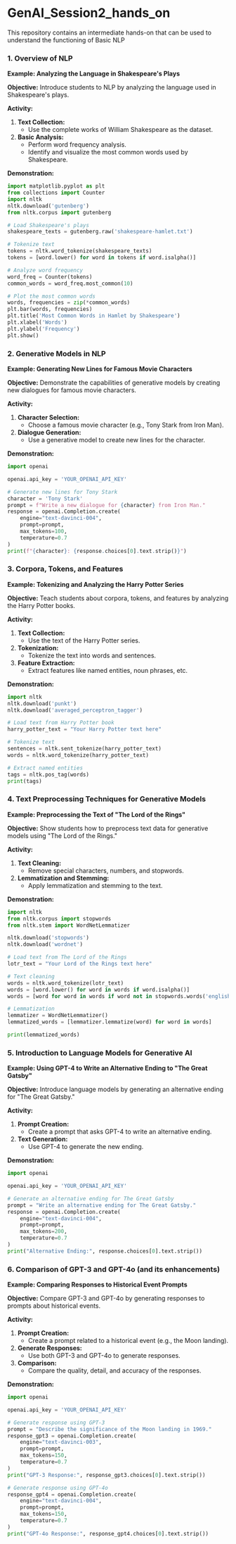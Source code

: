 # GenAI_Session2_hands_on
This repository contains an intermediate hands-on that can be used to understand the functioning of Basic NLP

### 1. Overview of NLP
**Example: Analyzing the Language in Shakespeare's Plays**

**Objective:** Introduce students to NLP by analyzing the language used in Shakespeare's plays.

**Activity:**
1. **Text Collection:**
   - Use the complete works of William Shakespeare as the dataset.
2. **Basic Analysis:**
   - Perform word frequency analysis.
   - Identify and visualize the most common words used by Shakespeare.

**Demonstration:**
```python
import matplotlib.pyplot as plt
from collections import Counter
import nltk
nltk.download('gutenberg')
from nltk.corpus import gutenberg

# Load Shakespeare's plays
shakespeare_texts = gutenberg.raw('shakespeare-hamlet.txt')

# Tokenize text
tokens = nltk.word_tokenize(shakespeare_texts)
tokens = [word.lower() for word in tokens if word.isalpha()]

# Analyze word frequency
word_freq = Counter(tokens)
common_words = word_freq.most_common(10)

# Plot the most common words
words, frequencies = zip(*common_words)
plt.bar(words, frequencies)
plt.title('Most Common Words in Hamlet by Shakespeare')
plt.xlabel('Words')
plt.ylabel('Frequency')
plt.show()
```

### 2. Generative Models in NLP
**Example: Generating New Lines for Famous Movie Characters**

**Objective:** Demonstrate the capabilities of generative models by creating new dialogues for famous movie characters.

**Activity:**
1. **Character Selection:**
   - Choose a famous movie character (e.g., Tony Stark from Iron Man).
2. **Dialogue Generation:**
   - Use a generative model to create new lines for the character.

**Demonstration:**
```python
import openai

openai.api_key = 'YOUR_OPENAI_API_KEY'

# Generate new lines for Tony Stark
character = 'Tony Stark'
prompt = f"Write a new dialogue for {character} from Iron Man."
response = openai.Completion.create(
    engine="text-davinci-004",
    prompt=prompt,
    max_tokens=100,
    temperature=0.7
)
print(f"{character}: {response.choices[0].text.strip()}")
```

### 3. Corpora, Tokens, and Features
**Example: Tokenizing and Analyzing the Harry Potter Series**

**Objective:** Teach students about corpora, tokens, and features by analyzing the Harry Potter books.

**Activity:**
1. **Text Collection:**
   - Use the text of the Harry Potter series.
2. **Tokenization:**
   - Tokenize the text into words and sentences.
3. **Feature Extraction:**
   - Extract features like named entities, noun phrases, etc.

**Demonstration:**
```python
import nltk
nltk.download('punkt')
nltk.download('averaged_perceptron_tagger')

# Load text from Harry Potter book
harry_potter_text = "Your Harry Potter text here"

# Tokenize text
sentences = nltk.sent_tokenize(harry_potter_text)
words = nltk.word_tokenize(harry_potter_text)

# Extract named entities
tags = nltk.pos_tag(words)
print(tags)
```

### 4. Text Preprocessing Techniques for Generative Models
**Example: Preprocessing the Text of "The Lord of the Rings"**

**Objective:** Show students how to preprocess text data for generative models using "The Lord of the Rings."

**Activity:**
1. **Text Cleaning:**
   - Remove special characters, numbers, and stopwords.
2. **Lemmatization and Stemming:**
   - Apply lemmatization and stemming to the text.

**Demonstration:**
```python
import nltk
from nltk.corpus import stopwords
from nltk.stem import WordNetLemmatizer

nltk.download('stopwords')
nltk.download('wordnet')

# Load text from The Lord of the Rings
lotr_text = "Your Lord of the Rings text here"

# Text cleaning
words = nltk.word_tokenize(lotr_text)
words = [word.lower() for word in words if word.isalpha()]
words = [word for word in words if word not in stopwords.words('english')]

# Lemmatization
lemmatizer = WordNetLemmatizer()
lemmatized_words = [lemmatizer.lemmatize(word) for word in words]

print(lemmatized_words)
```

### 5. Introduction to Language Models for Generative AI
**Example: Using GPT-4 to Write an Alternative Ending to "The Great Gatsby"**

**Objective:** Introduce language models by generating an alternative ending for "The Great Gatsby."

**Activity:**
1. **Prompt Creation:**
   - Create a prompt that asks GPT-4 to write an alternative ending.
2. **Text Generation:**
   - Use GPT-4 to generate the new ending.

**Demonstration:**
```python
import openai

openai.api_key = 'YOUR_OPENAI_API_KEY'

# Generate an alternative ending for The Great Gatsby
prompt = "Write an alternative ending for The Great Gatsby."
response = openai.Completion.create(
    engine="text-davinci-004",
    prompt=prompt,
    max_tokens=200,
    temperature=0.7
)
print("Alternative Ending:", response.choices[0].text.strip())
```

### 6. Comparison of GPT-3 and GPT-4o (and its enhancements)
**Example: Comparing Responses to Historical Event Prompts**

**Objective:** Compare GPT-3 and GPT-4o by generating responses to prompts about historical events.

**Activity:**
1. **Prompt Creation:**
   - Create a prompt related to a historical event (e.g., the Moon landing).
2. **Generate Responses:**
   - Use both GPT-3 and GPT-4o to generate responses.
3. **Comparison:**
   - Compare the quality, detail, and accuracy of the responses.

**Demonstration:**
```python
import openai

openai.api_key = 'YOUR_OPENAI_API_KEY'

# Generate response using GPT-3
prompt = "Describe the significance of the Moon landing in 1969."
response_gpt3 = openai.Completion.create(
    engine="text-davinci-003",
    prompt=prompt,
    max_tokens=150,
    temperature=0.7
)
print("GPT-3 Response:", response_gpt3.choices[0].text.strip())

# Generate response using GPT-4o
response_gpt4 = openai.Completion.create(
    engine="text-davinci-004",
    prompt=prompt,
    max_tokens=150,
    temperature=0.7
)
print("GPT-4o Response:", response_gpt4.choices[0].text.strip())
```
